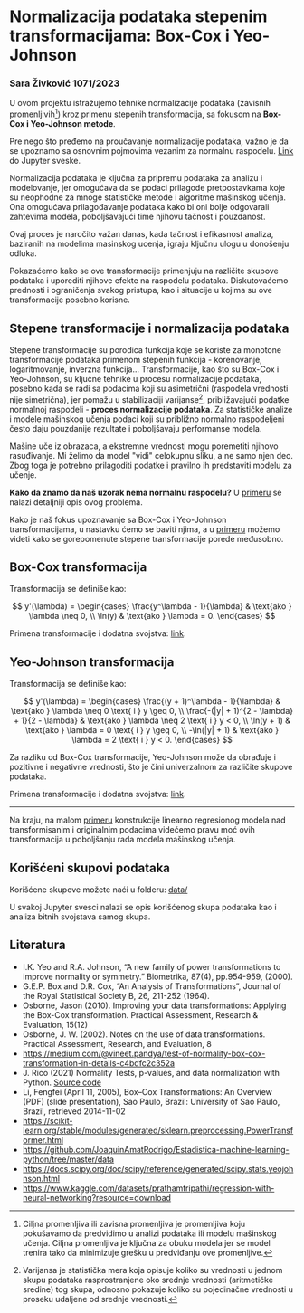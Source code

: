 # Normalizacija podataka stepenim transformacijama: Box-Cox i Yeo-Johnson 

### Sara Živković 1071/2023

U ovom projektu istražujemo tehnike normalizacije podataka (zavisnih promenljivih[^2]) kroz primenu stepenih transformacija, sa fokusom na **Box-Cox i Yeo-Johnson metode**. 

Pre nego što pređemo na proučavanje normalizacije podataka, važno je da se upoznamo sa osnovnim pojmovima vezanim za normalnu raspodelu. [Link](00_normal_distribution.ipynb) do Jupyter sveske.

Normalizacija podataka je ključna za pripremu podataka za analizu i modelovanje, jer omogućava da se podaci prilagode pretpostavkama koje su neophodne za mnoge statističke metode i algoritme mašinskog učenja. Ona omogućava prilagođavanje podataka kako bi oni bolje odgovarali zahtevima modela, poboljšavajući time njihovu tačnost i pouzdanost.

Ovaj proces je naročito važan danas, kada tačnost i efikasnost analiza, baziranih na modelima masinskog ucenja, igraju ključnu ulogu u donošenju odluka.

Pokazaćemo kako se ove transformacije primenjuju na različite skupove podataka i uporediti njihove efekte na raspodelu podataka. Diskutovaćemo prednosti i ograničenja svakog pristupa, kao i situacije u kojima su ove transformacije posebno korisne.

## Stepene transformacije i normalizacija podataka
Stepene transformacije su porodica funkcija koje se koriste za monotone transformacije podataka primenom stepenih funkcija - korenovanje, logaritmovanje, inverzna funkcija... Transformacije, kao što su Box-Cox i Yeo-Johnson, su ključne tehnike u procesu normalizacije podataka, posebno kada se radi sa podacima koji su asimetrični (raspodela vrednosti nije simetrična), jer pomažu u stabilizaciji varijanse[^1], približavajući podatke normalnoj raspodeli - **proces normalizacije podataka**. Za statističke analize i modele mašinskog učenja podaci koji su približno normalno raspodeljeni često daju pouzdanije rezultate i poboljšavaju performanse modela. 

Mašine uče iz obrazaca, a ekstremne vrednosti mogu poremetiti njihovo rasuđivanje. Mi želimo da model "vidi" celokupnu sliku, a ne samo njen deo. Zbog toga je potrebno prilagoditi podatke i pravilno ih predstaviti modelu za učenje.

[^1]: Varijansa je statistička mera koja opisuje koliko su vrednosti u jednom skupu podataka rasprostranjene oko srednje vrednosti (aritmetičke sredine) tog skupa, odnosno pokazuje koliko su pojedinačne vrednosti u proseku udaljene od srednje vrednosti.

[^2]: Ciljna promenljiva ili zavisna promenljiva je promenljiva koju pokušavamo da predvidimo u analizi podataka ili modelu mašinskog učenja. Ciljna promenljiva je ključna za obuku modela jer se model trenira tako da minimizuje grešku u predviđanju ove promenljive.

**Kako da znamo da naš uzorak nema normalnu raspodelu?** U [primeru](01_normality_test.ipynb) se nalazi detaljniji opis ovog problema.

Kako je naš fokus upoznavanje sa Box-Cox i Yeo-Johnson transformacijama, u nastavku ćemo se baviti njima, a u [primeru](04_data_transformations.ipynb) možemo videti kako se gorepomenute stepene transformacije porede međusobno.

## Box-Cox transformacija
Transformacija se definiše kao:

$$
y'(\lambda) = 
\begin{cases} 
\frac{y^\lambda - 1}{\lambda} & \text{ako } \lambda \neq 0, \\
\ln(y) & \text{ako } \lambda = 0.
\end{cases}
$$

Primena transformacije i dodatna svojstva: [link](02_box-cox.ipynb).

## Yeo-Johnson transformacija
Transformacija se definiše kao:

$$
y'(\lambda) = 
\begin{cases} 
\frac{(y + 1)^\lambda - 1}{\lambda} & \text{ako } \lambda \neq 0 \text{ i } y \geq 0, \\
\frac{-(|y| + 1)^{2 - \lambda} + 1}{2 - \lambda} & \text{ako } \lambda \neq 2 \text{ i } y < 0, \\
\ln(y + 1) & \text{ako } \lambda = 0 \text{ i } y \geq 0, \\
-\ln(|y| + 1) & \text{ako } \lambda = 2 \text{ i } y < 0.
\end{cases}
$$

Za razliku od Box-Cox transformacije, Yeo-Johnson može da obrađuje i pozitivne i negativne vrednosti, što je čini univerzalnom za različite skupove podataka. 

Primena transformacije i dodatna svojstva: [link](02_yeo-johnson.ipynb).

_______________________________________________________________________________________________________________

Na kraju, na malom [primeru](05_big_example.ipynb) konstrukcije linearno regresionog modela nad transformisanim i originalnim podacima videćemo pravu moć ovih transformacija u poboljšanju rada modela mašinskog učenja.

## Korišćeni skupovi podataka
Korišćene skupove možete naći u folderu: [data/](data/)

U svakoj Jupyter svesci nalazi se opis korišćenog skupa podataka kao i analiza bitnih svojstava samog skupa.

## Literatura
- I.K. Yeo and R.A. Johnson, “A new family of power transformations to improve normality or symmetry.” Biometrika, 87(4), pp.954-959, (2000).
- G.E.P. Box and D.R. Cox, “An Analysis of Transformations”, Journal of the Royal Statistical Society B, 26, 211-252 (1964).
- Osborne, Jason (2010). Improving your data transformations: Applying the Box-Cox transformation. Practical
Assessment, Research & Evaluation, 15(12)
- Osborne, J. W. (2002). Notes on the use of data transformations. Practical Assessment, Research, and Evaluation, 8
- https://medium.com/@vineet.pandya/test-of-normality-box-cox-transformation-in-details-c4bdfc2c352a
- J. Rico (2021) Normality Tests, p-values, and data normalization with Python.
[Source code](https://github.com/jvirico/normality-tests-pvalues-boxcoxtransformations)
-  Li, Fengfei (April 11, 2005), Box–Cox Transformations: An Overview (PDF) (slide presentation), Sao Paulo, Brazil: University of Sao Paulo, Brazil, retrieved 2014-11-02
- https://scikit-learn.org/stable/modules/generated/sklearn.preprocessing.PowerTransformer.html
- https://github.com/JoaquinAmatRodrigo/Estadistica-machine-learning-python/tree/master/data
- https://docs.scipy.org/doc/scipy/reference/generated/scipy.stats.yeojohnson.html
- https://www.kaggle.com/datasets/prathamtripathi/regression-with-neural-networking?resource=download